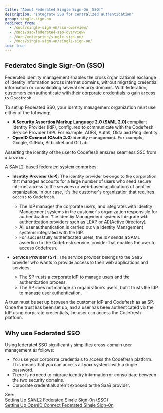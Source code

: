 ```yaml
---
title: "About Federated Single Sign-On (SSO)"
description: "Integrate SSO for centralized authentication"
group: single-sign-on
redirect_from:
  - /docs/single-sign-on/sso-overview/
  - /docs/sso/federated-sso-overview/
  - /docs/enterprise/single-sign-on/
  - /docs/single-sign-on/single-sign-on/
toc: true
---
```

  
## Federated Single Sign-On (SSO)
Federated identity management enables the cross organizational exchange of identity information across internet domains, without migrating credential information or consolidating several security domains. With federation, customers can authenticate with their corporate credentials to gain access to Codefresh.  

To set up Federated SSO, your identity management organization must use either of the following:
* **A Security Assertion Markup Language 2.0 (SAML 2.0)** compliant Identity Provider (IdP),  configured to communicate with the Codefresh Service Provider (SP). For example, ADFS, Auth0, Okta and Ping Identity. 
* **OpenID Connect (OAuth 2.0)** identity management. For example, Google, GitHub, Bitbucket and GitLab.
  
Asserting the identity of the user to Codefresh ensures seamless SSO from a browser.

A SAML2-based federated system comprises:

  - **Identity Provider (IdP)**: The identity provider belongs to the corporation that manages accounts for a large number of users who need secure internet access to the services or web-based applications of another organization. In our case, it's the customer's organization that requires access to Codefresh.
    - The IdP manages the corporate users, and integrates with Identity Management systems in the customer's organization responsible for authentication. The Identity Management systems integrate with authentication providers such as LDAP or AD(Active Directory).
    - All user authentication is carried out via Identity Management systems integrated with the IdP.
    - For successfully authenticated users, the IdP sends a SAML assertion to the Codefresh service provider that enables the user to access Codefresh.

  - **Service Provider (SP)**: The service provider belongs to the SaaS provider who wants to provide access to their web applications and services.
    - The SP trusts a corporate IdP to manage users and the authentication process.
    - The SP does not manage an organization’s users, but it trusts the IdP to manage user authentication.

  A trust must be set up between the customer IdP and Codefresh as an SP. Once the trust has been set up, and a user has been authenticated via the IdP using corporate credentials, the user can access the Codefresh platform.


## Why use Federated SSO

Using federated SSO significantly simplifies cross-domain user management as follows:
  
* You use your corporate credentials to access the Codefresh platform. This means that you can access all your systems with a single password.
* There is no need to migrate identity information or consolidate between the two security domains.
* Corporate credentials aren't exposed to the SaaS provider.

See:  
[Setting Up SAML2 Federated Single Sign-On (SSO)]({{site.baseurl}}/docs/administration/single-sign-on/saml/)  
[Setting Up OpenID Connect Federated Single Sign-On]({{site.baseurl}}/docs/administration/single-sign-on/oidc/)    
